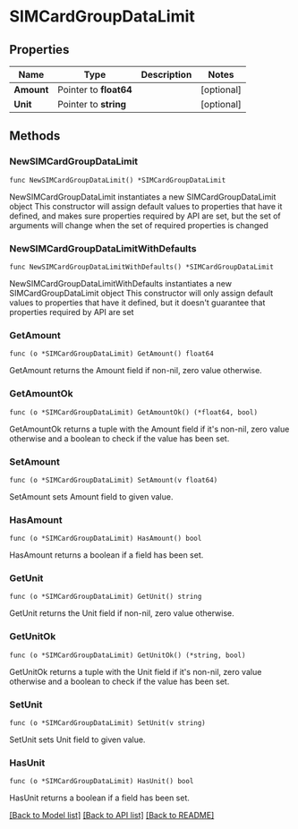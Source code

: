 # SIMCardGroupDataLimit

## Properties

Name | Type | Description | Notes
------------ | ------------- | ------------- | -------------
**Amount** | Pointer to **float64** |  | [optional] 
**Unit** | Pointer to **string** |  | [optional] 

## Methods

### NewSIMCardGroupDataLimit

`func NewSIMCardGroupDataLimit() *SIMCardGroupDataLimit`

NewSIMCardGroupDataLimit instantiates a new SIMCardGroupDataLimit object
This constructor will assign default values to properties that have it defined,
and makes sure properties required by API are set, but the set of arguments
will change when the set of required properties is changed

### NewSIMCardGroupDataLimitWithDefaults

`func NewSIMCardGroupDataLimitWithDefaults() *SIMCardGroupDataLimit`

NewSIMCardGroupDataLimitWithDefaults instantiates a new SIMCardGroupDataLimit object
This constructor will only assign default values to properties that have it defined,
but it doesn't guarantee that properties required by API are set

### GetAmount

`func (o *SIMCardGroupDataLimit) GetAmount() float64`

GetAmount returns the Amount field if non-nil, zero value otherwise.

### GetAmountOk

`func (o *SIMCardGroupDataLimit) GetAmountOk() (*float64, bool)`

GetAmountOk returns a tuple with the Amount field if it's non-nil, zero value otherwise
and a boolean to check if the value has been set.

### SetAmount

`func (o *SIMCardGroupDataLimit) SetAmount(v float64)`

SetAmount sets Amount field to given value.

### HasAmount

`func (o *SIMCardGroupDataLimit) HasAmount() bool`

HasAmount returns a boolean if a field has been set.

### GetUnit

`func (o *SIMCardGroupDataLimit) GetUnit() string`

GetUnit returns the Unit field if non-nil, zero value otherwise.

### GetUnitOk

`func (o *SIMCardGroupDataLimit) GetUnitOk() (*string, bool)`

GetUnitOk returns a tuple with the Unit field if it's non-nil, zero value otherwise
and a boolean to check if the value has been set.

### SetUnit

`func (o *SIMCardGroupDataLimit) SetUnit(v string)`

SetUnit sets Unit field to given value.

### HasUnit

`func (o *SIMCardGroupDataLimit) HasUnit() bool`

HasUnit returns a boolean if a field has been set.


[[Back to Model list]](../README.md#documentation-for-models) [[Back to API list]](../README.md#documentation-for-api-endpoints) [[Back to README]](../README.md)


